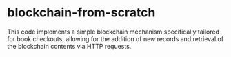 # blockchain-from-scratch
This code implements a simple blockchain mechanism specifically tailored for book checkouts, allowing for the addition of new records and retrieval of the blockchain contents via HTTP requests.